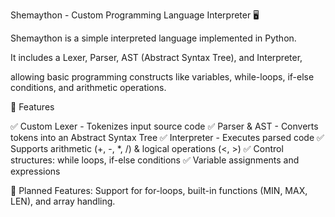 Shemaython - Custom Programming Language Interpreter 🖥️

Shemaython is a simple interpreted language implemented in Python.

It includes a Lexer, Parser, AST (Abstract Syntax Tree), and Interpreter,

allowing basic programming constructs like variables, while-loops, if-else conditions, and arithmetic operations.


🔹 Features

✅ Custom Lexer - Tokenizes input source code
✅ Parser & AST - Converts tokens into an Abstract Syntax Tree
✅ Interpreter - Executes parsed code
✅ Supports arithmetic (+, -, *, /) & logical operations (<, >)
✅ Control structures: while loops, if-else conditions
✅ Variable assignments and expressions

📌 Planned Features: Support for for-loops, built-in functions (MIN, MAX, LEN), and array handling.

